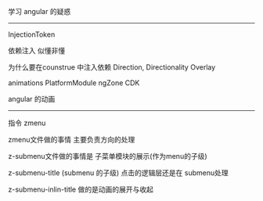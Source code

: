 <!--
 * @Author: zhangshaolong
 * @Date: 2021-12-25 10:14:13
-->
学习 angular 的疑惑 

_______________
InjectionToken

依赖注入 似懂非懂

为什么要在counstrue 中注入依赖
Direction, Directionality Overlay 

animations PlatformModule ngZone CDK

angular 的动画

___________________________________________________
指令 zmenu

zmenu文件做的事情 主要负责方向的处理

z-submenu文件做的事情是 子菜单模块的展示(作为menu的子级)

z-submenu-title (submenu 的子级) 点击的逻辑层还是在 submenu处理

z-submenu-inlin-title 做的是动画的展开与收起

















